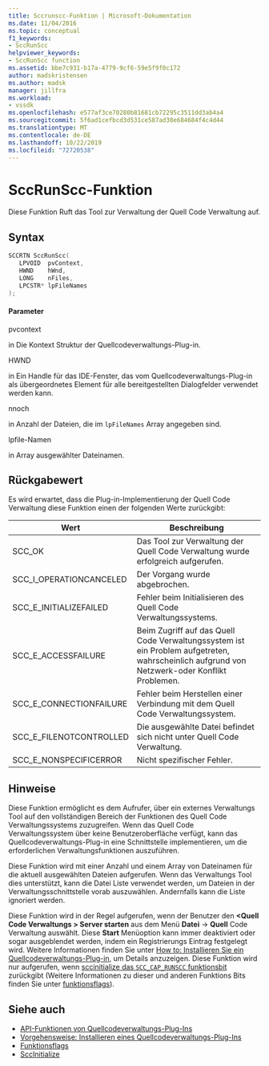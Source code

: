 ```yaml
---
title: Sccrunscc-Funktion | Microsoft-Dokumentation
ms.date: 11/04/2016
ms.topic: conceptual
f1_keywords:
- SccRunScc
helpviewer_keywords:
- SccRunScc function
ms.assetid: bbe7c931-b17a-4779-9cf6-59e5f9f0c172
author: madskristensen
ms.author: madsk
manager: jillfra
ms.workload:
- vssdk
ms.openlocfilehash: e577af3ce70280b81681cb72295c3511dd3ab4a4
ms.sourcegitcommit: 5f6ad1cefbcd3d531ce587ad30e684684f4c4d44
ms.translationtype: MT
ms.contentlocale: de-DE
ms.lasthandoff: 10/22/2019
ms.locfileid: "72720538"
---
```

# <a name="sccrunscc-function"></a>SccRunScc-Funktion
Diese Funktion Ruft das Tool zur Verwaltung der Quell Code Verwaltung auf.

## <a name="syntax"></a>Syntax

```cpp
SCCRTN SccRunScc(
   LPVOID  pvContext,
   HWND    hWnd,
   LONG    nFiles,
   LPCSTR* lpFileNames
);
```

#### <a name="parameters"></a>Parameter
 pvcontext

in Die Kontext Struktur der Quellcodeverwaltungs-Plug-in.

 HWND

in Ein Handle für das IDE-Fenster, das vom Quellcodeverwaltungs-Plug-in als übergeordnetes Element für alle bereitgestellten Dialogfelder verwendet werden kann.

 nnoch

in Anzahl der Dateien, die im `lpFileNames` Array angegeben sind.

 lpfile-Namen

in Array ausgewählter Dateinamen.

## <a name="return-value"></a>Rückgabewert
 Es wird erwartet, dass die Plug-in-Implementierung der Quell Code Verwaltung diese Funktion einen der folgenden Werte zurückgibt:

|Wert|Beschreibung|
|-----------|-----------------|
|SCC_OK|Das Tool zur Verwaltung der Quell Code Verwaltung wurde erfolgreich aufgerufen.|
|SCC_I_OPERATIONCANCELED|Der Vorgang wurde abgebrochen.|
|SCC_E_INITIALIZEFAILED|Fehler beim Initialisieren des Quell Code Verwaltungssystems.|
|SCC_E_ACCESSFAILURE|Beim Zugriff auf das Quell Code Verwaltungssystem ist ein Problem aufgetreten, wahrscheinlich aufgrund von Netzwerk-oder Konflikt Problemen.|
|SCC_E_CONNECTIONFAILURE|Fehler beim Herstellen einer Verbindung mit dem Quell Code Verwaltungssystem.|
|SCC_E_FILENOTCONTROLLED|Die ausgewählte Datei befindet sich nicht unter Quell Code Verwaltung.|
|SCC_E_NONSPECIFICERROR|Nicht spezifischer Fehler.|

## <a name="remarks"></a>Hinweise
 Diese Funktion ermöglicht es dem Aufrufer, über ein externes Verwaltungs Tool auf den vollständigen Bereich der Funktionen des Quell Code Verwaltungssystems zuzugreifen. Wenn das Quell Code Verwaltungssystem über keine Benutzeroberfläche verfügt, kann das Quellcodeverwaltungs-Plug-in eine Schnittstelle implementieren, um die erforderlichen Verwaltungsfunktionen auszuführen.

 Diese Funktion wird mit einer Anzahl und einem Array von Dateinamen für die aktuell ausgewählten Dateien aufgerufen. Wenn das Verwaltungs Tool dies unterstützt, kann die Datei Liste verwendet werden, um Dateien in der Verwaltungsschnittstelle vorab auszuwählen. Andernfalls kann die Liste ignoriert werden.

 Diese Funktion wird in der Regel aufgerufen, wenn der Benutzer den **\<Quell Code Verwaltungs > Server starten** aus dem Menü **Datei** -> **Quell** Code Verwaltung auswählt. Diese **Start** Menüoption kann immer deaktiviert oder sogar ausgeblendet werden, indem ein Registrierungs Eintrag festgelegt wird. Weitere Informationen finden Sie unter [How to: Installieren Sie ein Quellcodeverwaltungs-Plug-in](../extensibility/internals/how-to-install-a-source-control-plug-in.md), um Details anzuzeigen. Diese Funktion wird nur aufgerufen, wenn [sccinitialize das `SCC_CAP_RUNSCC` funktionsbit](../extensibility/sccinitialize-function.md) zurückgibt (Weitere Informationen zu dieser und anderen Funktions Bits finden Sie unter [funktionsflags](../extensibility/capability-flags.md)).

## <a name="see-also"></a>Siehe auch
- [API-Funktionen von Quellcodeverwaltungs-Plug-Ins](../extensibility/source-control-plug-in-api-functions.md)
- [Vorgehensweise: Installieren eines Quellcodeverwaltungs-Plug-Ins](../extensibility/internals/how-to-install-a-source-control-plug-in.md)
- [Funktionsflags](../extensibility/capability-flags.md)
- [SccInitialize](../extensibility/sccinitialize-function.md)